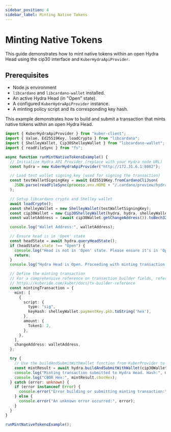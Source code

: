 ```yaml
---
sidebar_position: 4
sidebar_label: Minting Native Tokens
---
```


# Minting Native Tokens

This guide demonstrates how to mint native tokens within an open Hydra Head using the cip30 interface and `KuberHydraApiProvider`.

## Prerequisites

- Node.js environment
- `libcardano` and `libcardano-wallet` installed.
- An active Hydra Head (in "Open" state).
- A configured `KuberHydraApiProvider` instance.
- A minting policy script and its corresponding key hash.

This example demonstrates how to build and submit a transaction that mints native tokens within an open Hydra Head.

```typescript
import { KuberHydraApiProvider } from "kuber-client";
import { Value, Ed25519Key, loadCrypto } from "libcardano";
import { ShelleyWallet, Cip30ShelleyWallet } from "libcardano-wallet";
import { readFileSync } from "fs";

async function runMintNativeTokensExample() {
  // Initialize Hydra API Provider (replace with your Hydra node URL)
  const hydra = new KuberHydraApiProvider("http://172.31.6.1:8082");

  // Load test wallet signing key (used for signing the transaction)
  const testWalletSigningKey = await Ed25519Key.fromCardanoCliJson(
    JSON.parse(readFileSync(process.env.HOME + "/.cardano/preview/hydra-0/credentials/funds.sk", "utf-8")),
  );

  // Setup libcardano crypto and Shelley wallet
  await loadCrypto();
  const shelleyWallet = new ShelleyWallet(testWalletSigningKey);
  const cip30Wallet = new Cip30ShelleyWallet(hydra, hydra, shelleyWallet, 0);
  const walletAddress = (await cip30Wallet.getChangeAddress()).toBech32();

  console.log("Wallet Address:", walletAddress);

  // Ensure head is in 'Open' state
  const headState = await hydra.queryHeadState();
  if (headState.state !== "Open") {
    console.log("Head is not in 'Open' state. Please ensure it's in 'Open' state before running this example.");
    return;
  }
  console.log("Hydra Head is Open. Proceeding with minting transaction.");

  // Define the minting transaction
  // For a comprehensive reference on transaction builder fields, refer to:
  // https://kuberide.com/kuber/docs/tx-builder-reference
  const mintingTransaction = {
    mint: [
      {
        script: {
          type: "sig",
          keyHash: shelleyWallet.paymentKey.pkh.toString('hex'), 
        },
        amount: {
          Token1: 2,
        },
      },
    ],
    changeAddress: walletAddress,
  };

  try {
    // Use the buildAndSubmitWithWallet function from KuberProvider to mint tokens
    const mintResult = await hydra.buildAndSubmitWithWallet(cip30Wallet, mintingTransaction);
    console.log("Minting transaction submitted to Hydra Head. Hash:", mintResult.hash);
    console.log("CBOR Hex:", mintResult.cborHex);
  } catch (error: unknown) {
    if (error instanceof Error) {
      console.error("Error building or submitting minting transaction:", error.message);
    } else {
      console.error("An unknown error occurred:", error);
    }
  }
}

runMintNativeTokensExample();
